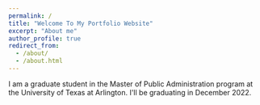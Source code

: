 ```yaml
---
permalink: /
title: "Welcome To My Portfolio Website"
excerpt: "About me"
author_profile: true
redirect_from: 
  - /about/
  - /about.html
---
```


I am a graduate student in the Master of Public Administration program at the University of Texas at Arlington. I'll be graduating in December 2022. 



